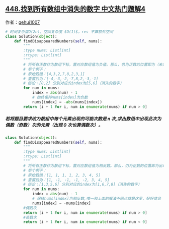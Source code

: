 ## [448.找到所有数组中消失的数字 中文热门题解4](https://leetcode.cn/problems/find-all-numbers-disappeared-in-an-array/solutions/100000/ti-jie-bu-shi-yong-e-wai-kong-jian-by-gehui1007)

作者：[gehui1007](https://leetcode.cn/u/gehui1007)

```Python []
# 时间复杂度O(2n)，空间复杂度 $O(1)$，res 不算额外空间
class Solution(object):
    def findDisappearedNumbers(self, nums):
        """
        :type nums: List[int]
        :rtype: List[int]
        """
        # 将所有正数作为数组下标，置对应数组值为负值。那么，仍为正数的位置即为（未出现过）消失的数字。
        # 举个例子：
        # 原始数组：[4,3,2,7,8,2,3,1]
        # 重置后为：[-4,-3,-2,-7,8,2,-3,-1]
        # 结论：[8,2] 分别对应的index为[5,6]（消失的数字）
        for num in nums:
            index = abs(num) - 1
            # 始终保持nums[index]为负数
            nums[index] = -abs(nums[index])
        return [i + 1 for i, num in enumerate(nums) if num > 0]
```

##### 若将题目要求改为数组中每个元素出现的可能次数是 n 次,求出数组中出现此次为偶数（奇数）次的元素（出现 0 次也算偶数次）。
```Python []
class Solution(object):
    def findDisappearedNumbers(self, nums):
        """
        :type nums: List[int]
        :rtype: List[int]
        """
        # 将所有正数作为数组下标，置对应数组值为相反数。那么，仍为正数的位置即为出现偶数次(未出现是0次，也是偶数次)数字。
        # 举个例子：
        # 原始数组：[1, 1, 1, 1, 2, 3, 4, 5]
        # 重置后为：[1, -1, -1, -1, -2, 3, 4, 5]
        # 结论：[1,3,5,6] 分别对应的index为[1,6,7,8]（消失的数字）
        for num in nums:
            index = abs(num) - 1
            # 保持nums[index]为相反数,唯一和上面的解法不同点就是这里，好好体会
            nums[index] = -nums[index]
        #偶数次
        return [i + 1 for i, num in enumerate(nums) if num > 0]
        #奇数次
        return [i + 1 for i, num in enumerate(nums) if num < 0]
```